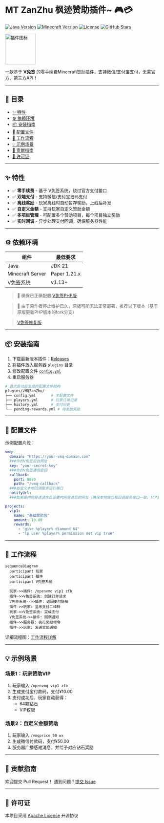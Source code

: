 # MT ZanZhu  枫迹赞助插件~ 🎮💳

[![Java Version](https://img.shields.io/badge/Java-JDK21-red?logo=java)](https://www.oracle.com/java/)
[![Minecraft Version](https://img.shields.io/badge/Minecraft-1.21.x-blue?logo=curseforge)](https://papermc.io/downloads)
[![License](https://img.shields.io/badge/License-Apache-green)](LICENSE)
[![GitHub Stars](https://img.shields.io/github/stars/YourGitHubName/VMQZanZhu?style=social)](https://github.com/YourGitHubName/VMQZanZhu)

<img src="https://github.com/user-attachments/assets/69b6f3de-caf6-4d78-a675-13d20bfee09e" alt="插件图标" width="100" height="100" style="vertical-align: middle;">

一款基于 **V免签** 的零手续费Minecraft赞助插件，支持微信/支付宝支付，无需官方、第三方API！


---

## 📖 目录
- [✨ 特性](#-特性)
- [⚙️ 依赖环境](#️-依赖环境)
- [📦 安装指南](#-安装指南)
- [🔧 配置文件](#-配置文件)
- [🔄 工作流程](#-工作流程)
- [💡 示例场景](#-示例场景)
- [🤝 贡献指南](#-贡献指南)
- [📄 许可证](#-许可证)

---

## ✨ 特性
- ✅ **零手续费** - 基于 V免签系统，绕过官方支付接口
- ✅ **双端支付** - 支持微信/支付宝扫码支付
- ✅ **离线奖励** - 玩家离线时自动暂存奖励，上线后补发
- ✅ **自定义金额** - 支持玩家自定义赞助金额
- ✅ **多项目管理** - 可配置多个赞助项目，每个项目独立奖励
- ✅ **实时回调** - 异步处理支付回调，确保服务器性能

---

## ⚙️ 依赖环境
| 组件              | 最低要求           |
|-------------------|--------------------|
| Java              | JDK 21             |
| Minecraft Server  | Paper 1.21.x       |
| V免签系统          | v1.13+             |

> 📌 确保已正确配置 [V免签PHP版](https://github.com/szvone/vmqphp)

> 📌 由于原作者停止维护已久，原版可能无法正常部署，推荐以下版本（基于原版更新PHP版本的fork分支）

> [V免签修复版](https://github.com/wujingquan/vmqphp)

---

## 📦 安装指南
1. 下载最新版本插件：[Releases](https://github.com/yxc0915/MTZanZhu/releases)
2. 将插件放入服务器 `plugins` 目录
3. 修改配置文件 [`config.yml`](docs/CONFIG.md#基础配置)
4. 重启服务器

```bash
# 首次启动后生成的配置文件结构
plugins/VMQZanZhu/
├── config.yml       # 主配置文件
├── players.yml      # 玩家订单记录
├── history.yml      # 支付历史
└── pending-rewards.yml # 待发放奖励
```

---

## 🔧 配置文件

示例配置片段：
```yaml
vmq:
  domain: "https://your-vmq-domain.com"
  ###你的V免签后台网址
  key: "your-secret-key"
  ###你的V免签通信密钥
  callback:
    port: 8080
    path: "/vmq-callback"
  ###自定义本地回调服务运行端口
  notifyUrl:
  ###如果是内网穿透请在此设置内网穿透后的网址（确保本地端口和回调服务端口一致，TCP协议）

projects:
  vip1:
    name: "基础赞助包"
    amount: 10.00
    rewards:
      - "give %player% diamond 64"
      - "lp user %player% permission set vip true"
```

---

## 🔄 工作流程
```mermaid
sequenceDiagram
  participant 玩家
  participant 插件
  participant V免签系统
  
  玩家->>插件: /openvmq vip1 zfb
  插件->>V免签系统: 创建订单请求
  V免签系统-->>插件: 返回支付链接
  插件->>玩家: 显示支付二维码
  玩家->>V免签系统: 完成支付
  V免签系统->>插件: 回调通知
  插件->>服务器: 执行奖励命令
  插件->>玩家: 发送奖励通知
```

详细流程图：[工作流程详解](docs/WORKFLOW.md)

---

## 💡 示例场景
### 场景1：玩家赞助VIP
1. 玩家输入 `/openvmq vip1 zfb`
2. 生成支付宝付款码，支付¥10.00
3. 支付成功后，玩家自动获得：
   - 64颗钻石
   - VIP权限

### 场景2：自定义金额赞助
1. 玩家输入 `/vmqprice 50 wx`
2. 生成微信付款码，支付¥50.00
3. 服务器广播感谢消息，并给予对应钻石奖励

---

## 🤝 贡献指南
欢迎提交 Pull Request！
遇到问题？[提交 Issue](https://github.com/yxc0915/MTZanZhu/issues)

---

## 📄 许可证
本项目采用 [Apache License](LICENSE) 开源协议
